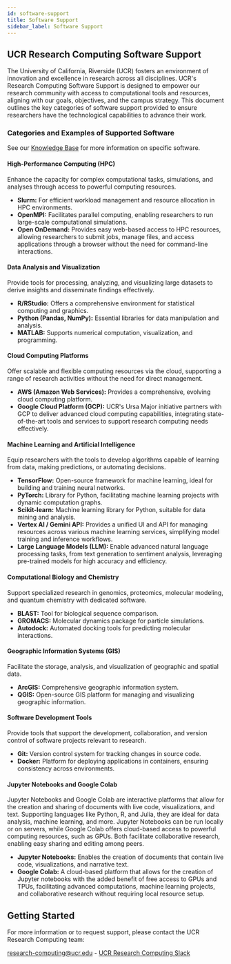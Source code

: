 ```yaml
---
id: software-support
title: Software Support
sidebar_label: Software Support
---
```


## UCR Research Computing Software Support

The University of California, Riverside (UCR) fosters an environment of innovation and excellence in research across all disciplines. UCR's Research Computing Software Support is designed to empower our research community with access to computational tools and resources, aligning with our goals, objectives, and the campus strategy. This document outlines the key categories of software support provided to ensure researchers have the technological capabilities to advance their work.

### Categories and Examples of Supported Software

See our [Knowledge Base](../Knowledge_Base/knowledge-base.md) for more information on specific software.

#### High-Performance Computing (HPC)

Enhance the capacity for complex computational tasks, simulations, and analyses through access to powerful computing resources.

- **Slurm:** For efficient workload management and resource allocation in HPC environments.
- **OpenMPI:** Facilitates parallel computing, enabling researchers to run large-scale computational simulations.
- **Open OnDemand:** Provides easy web-based access to HPC resources, allowing researchers to submit jobs, manage files, and access applications through a browser without the need for command-line interactions.

#### Data Analysis and Visualization

Provide tools for processing, analyzing, and visualizing large datasets to derive insights and disseminate findings effectively.

- **R/RStudio:** Offers a comprehensive environment for statistical computing and graphics.
- **Python (Pandas, NumPy):** Essential libraries for data manipulation and analysis.
- **MATLAB:** Supports numerical computation, visualization, and programming.

#### Cloud Computing Platforms

Offer scalable and flexible computing resources via the cloud, supporting a range of research activities without the need for direct management.

- **AWS (Amazon Web Services):** Provides a comprehensive, evolving cloud computing platform.
- **Google Cloud Platform (GCP):** UCR's Ursa Major initiative partners with GCP to deliver advanced cloud computing capabilities, integrating state-of-the-art tools and services to support research computing needs effectively.

#### Machine Learning and Artificial Intelligence

Equip researchers with the tools to develop algorithms capable of learning from data, making predictions, or automating decisions.

- **TensorFlow:** Open-source framework for machine learning, ideal for building and training neural networks.
- **PyTorch:** Library for Python, facilitating machine learning projects with dynamic computation graphs.
- **Scikit-learn:** Machine learning library for Python, suitable for data mining and analysis.
- **Vertex AI / Gemini API:** Provides a unified UI and API for managing resources across various machine learning services, simplifying model training and inference workflows.
- **Large Language Models (LLM):** Enable advanced natural language processing tasks, from text generation to sentiment analysis, leveraging pre-trained models for high accuracy and efficiency.

#### Computational Biology and Chemistry

Support specialized research in genomics, proteomics, molecular modeling, and quantum chemistry with dedicated software.

- **BLAST:** Tool for biological sequence comparison.
- **GROMACS:** Molecular dynamics package for particle simulations.
- **Autodock:** Automated docking tools for predicting molecular interactions.

#### Geographic Information Systems (GIS)

Facilitate the storage, analysis, and visualization of geographic and spatial data.

- **ArcGIS:** Comprehensive geographic information system.
- **QGIS:** Open-source GIS platform for managing and visualizing geographic information.

#### Software Development Tools

Provide tools that support the development, collaboration, and version control of software projects relevant to research.

- **Git:** Version control system for tracking changes in source code.
- **Docker:** Platform for deploying applications in containers, ensuring consistency across environments.

#### Jupyter Notebooks and Google Colab

Jupyter Notebooks and Google Colab are interactive platforms that allow for the creation and sharing of documents with live code, visualizations, and text. Supporting languages like Python, R, and Julia, they are ideal for data analysis, machine learning, and more. Jupyter Notebooks can be run locally or on servers, while Google Colab offers cloud-based access to powerful computing resources, such as GPUs. Both facilitate collaborative research, enabling easy sharing and editing among peers.

- **Jupyter Notebooks:** Enables the creation of documents that contain live code, visualizations, and narrative text.
- **Google Colab:** A cloud-based platform that allows for the creation of Jupyter notebooks with the added benefit of free access to GPUs and TPUs, facilitating advanced computations, machine learning projects, and collaborative research without requiring local resource setup.

## Getting Started

For more information or to request support, please contact the UCR Research Computing team:

[research-computing@ucr.edu](mailto:research-computing@ucr.edu) - [UCR Research Computing Slack](https://ucr-research-compute.slack.com/)
